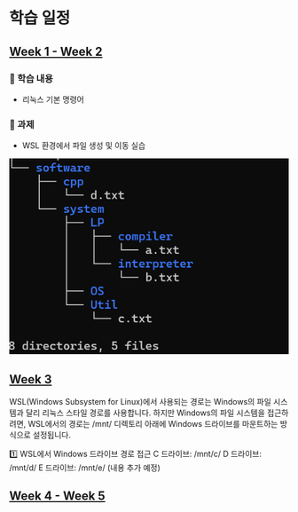# 학습 일정

## [Week 1 - Week 2]([링크_주소](https://github.com/kimguppy/SystemProgramming/tree/main/week%201%C2%B72%C2%B73))

### 📌 학습 내용
- 리눅스 기본 명령어

### 📝 과제
- WSL 환경에서 파일 생성 및 이동 실습

![실습 이미지](/img/KakaoTalk_20250314_112703019.png)


## [Week 3]([링크_주소](https://github.com/kimguppy/SystemProgramming/tree/main/week%201%C2%B72%C2%B73))
WSL(Windows Subsystem for Linux)에서 사용되는 경로는 Windows의 파일 시스템과 달리 리눅스 스타일 경로를 사용합니다.
하지만 Windows의 파일 시스템을 접근하려면, WSL에서의 경로는 /mnt/ 디렉토리 아래에 Windows 드라이브를 마운트하는 방식으로 설정됩니다.

1️⃣ WSL에서 Windows 드라이브 경로 접근
C 드라이브: /mnt/c/
D 드라이브: /mnt/d/
E 드라이브: /mnt/e/
(내용 추가 예정)

## [Week 4 - Week 5](링크_주소)
